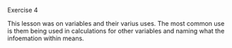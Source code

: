 Exercise 4

This lesson was on variables and their varius uses. The most common use is them being used in calculations for other variables and naming what the infoemation within means.